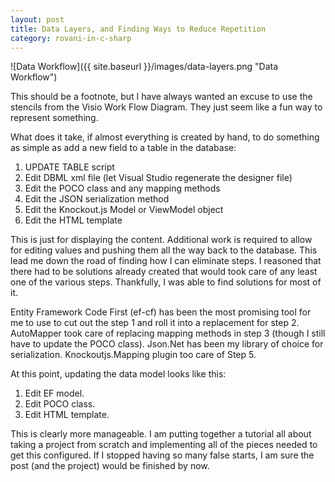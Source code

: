 ```yaml
---
layout: post
title: Data Layers, and Finding Ways to Reduce Repetition
category: rovani-in-c-sharp
---
```


![Data Workflow]({{ site.baseurl }}/images/data-layers.png "Data Workflow")

This should be a footnote, but I have always wanted an excuse to use the stencils from the Visio Work Flow Diagram.  They just seem like a fun way to represent something.

What does it take, if almost everything is created by hand, to do something as simple as add a new field to a table in the database:

1. UPDATE TABLE script
1. Edit DBML xml file (let Visual Studio regenerate the designer file)
1. Edit the POCO class and any mapping methods
1. Edit the JSON serialization method
1. Edit the Knockout.js Model or ViewModel object
1. Edit the HTML template

This is just for displaying the content.  Additional work is required to allow for editing values and pushing them all the way back to the database.  This lead me down the road of finding how I can eliminate steps.  I reasoned that there had to be solutions already created that would took care of any least one of the various steps.  Thankfully, I was able to find solutions for most of it.

Entity Framework Code First (ef-cf) has been the most promising tool for me to use to cut out the step 1 and roll it into a replacement for step 2.  AutoMapper took care of replacing mapping methods in step 3 (though I still have to update the POCO class).  Json.Net has been my library of choice for serialization.  Knockoutjs.Mapping plugin too care of Step 5.

At this point, updating the data model looks like this:

1. Edit EF model.
1. Edit POCO class.
1. Edit HTML template.

This is clearly more manageable.  I am putting together a tutorial all about taking a project from scratch and implementing all of the pieces needed to get this configured.  If I stopped having so many false starts, I am sure the post (and the project) would be finished by now.